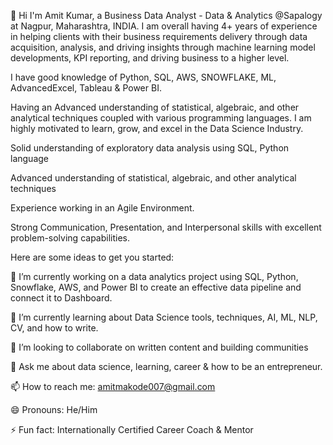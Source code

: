 👋 Hi I'm Amit Kumar, a Business Data Analyst - Data & Analytics @Sapalogy at Nagpur, Maharashtra, INDIA.
I am overall having 4+ years of experience in helping clients with their business requirements delivery through data acquisition, analysis, and driving insights through machine learning model developments, KPI reporting, and driving business to a higher level.

I have good knowledge of Python, SQL, AWS, SNOWFLAKE, ML, AdvancedExcel, Tableau & Power BI.

Having an Advanced understanding of statistical, algebraic, and other analytical techniques coupled with various programming languages. I am highly motivated to learn, grow, and excel in the Data Science Industry.

Solid understanding of exploratory data analysis using SQL, Python language

Advanced understanding of statistical, algebraic, and other analytical techniques

Experience working in an Agile Environment.

Strong Communication, Presentation, and Interpersonal skills with excellent problem-solving capabilities.

Here are some ideas to get you started:

🔭 I’m currently working on a data analytics project using SQL, Python, Snowflake, AWS, and Power BI to create an effective data pipeline and connect it to Dashboard.

🌱 I’m currently learning about Data Science tools, techniques, AI, ML, NLP, CV, and how to write.

👯 I’m looking to collaborate on written content and building communities

💬 Ask me about data science, learning, career & how to be an entrepreneur.

📫 How to reach me: amitmakode007@gmail.com

😄 Pronouns: He/Him

⚡ Fun fact: Internationally Certified Career Coach & Mentor
